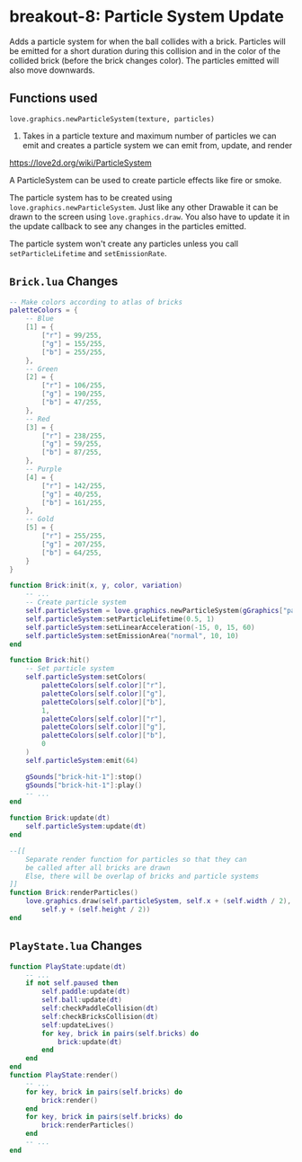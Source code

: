 # breakout-8: Particle System Update

Adds a particle system for when the ball collides with a brick. Particles will be emitted for a short duration during this collision and in the color of the collided brick (before the brick changes color). The particles emitted will also move downwards.

## Functions used

`love.graphics.newParticleSystem(texture, particles)`

1. Takes in a particle texture and maximum number of particles we can emit and creates a particle system we can emit from, update, and render

https://love2d.org/wiki/ParticleSystem

A ParticleSystem can be used to create particle effects like fire or smoke.

The particle system has to be created using `love.graphics.newParticleSystem`. Just like any other Drawable it can be drawn to the screen using `love.graphics.draw`. You also have to update it in the update callback to see any changes in the particles emitted.

The particle system won't create any particles unless you call `setParticleLifetime` and `setEmissionRate`.

## `Brick.lua` Changes

```Lua
-- Make colors according to atlas of bricks
paletteColors = {
    -- Blue
    [1] = {
        ["r"] = 99/255,
        ["g"] = 155/255,
        ["b"] = 255/255,
    },
    -- Green
    [2] = {
        ["r"] = 106/255,
        ["g"] = 190/255,
        ["b"] = 47/255,
    },
    -- Red
    [3] = {
        ["r"] = 238/255,
        ["g"] = 59/255,
        ["b"] = 87/255,
    },
    -- Purple
    [4] = {
        ["r"] = 142/255,
        ["g"] = 40/255,
        ["b"] = 161/255,
    },
    -- Gold
    [5] = {
        ["r"] = 255/255,
        ["g"] = 207/255,
        ["b"] = 64/255,
    }
}

function Brick:init(x, y, color, variation)
    -- ...
    -- Create particle system
    self.particleSystem = love.graphics.newParticleSystem(gGraphics["particle"], 64)
    self.particleSystem:setParticleLifetime(0.5, 1)
    self.particleSystem:setLinearAcceleration(-15, 0, 15, 60)
    self.particleSystem:setEmissionArea("normal", 10, 10)
end

function Brick:hit()
    -- Set particle system
    self.particleSystem:setColors(
        paletteColors[self.color]["r"],
        paletteColors[self.color]["g"],
        paletteColors[self.color]["b"],
        1,
        paletteColors[self.color]["r"],
        paletteColors[self.color]["g"],
        paletteColors[self.color]["b"],
        0
    )
    self.particleSystem:emit(64)

    gSounds["brick-hit-1"]:stop()
    gSounds["brick-hit-1"]:play()
    -- ...
end

function Brick:update(dt)
    self.particleSystem:update(dt)
end

--[[
    Separate render function for particles so that they can
    be called after all bricks are drawn
    Else, there will be overlap of bricks and particle systems
]]
function Brick:renderParticles()
    love.graphics.draw(self.particleSystem, self.x + (self.width / 2),
        self.y + (self.height / 2))
end
```

## `PlayState.lua` Changes

```Lua
function PlayState:update(dt)
    -- ...
    if not self.paused then
        self.paddle:update(dt)
        self.ball:update(dt)
        self:checkPaddleCollision(dt)
        self:checkBricksCollision(dt)
        self:updateLives()
        for key, brick in pairs(self.bricks) do
            brick:update(dt)
        end
    end
end
function PlayState:render()
    -- ...
    for key, brick in pairs(self.bricks) do
        brick:render()
    end
    for key, brick in pairs(self.bricks) do
        brick:renderParticles()
    end
    -- ...
end
```
